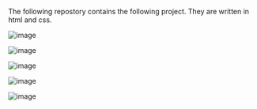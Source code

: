 The following repostory contains the following project.
They are written in html and css.



![image](https://github.com/MachariaEmilio/developer/assets/132134982/f42745e2-a101-472d-88e2-1972e5165d68)

![image](https://github.com/MachariaEmilio/developer/assets/132134982/bb1bf9d3-da99-4f23-a61b-8d478f72c70b)

![image](https://github.com/MachariaEmilio/developer/assets/132134982/6f26d789-c00b-485f-82a9-1da192a6bb4b)

![image](https://github.com/MachariaEmilio/developer/assets/132134982/40c1b89d-3a61-4c01-b979-5516bff5294c)

![image](https://github.com/MachariaEmilio/developer/assets/132134982/06dbbe91-31cd-4828-abe4-b155845e51ac)
